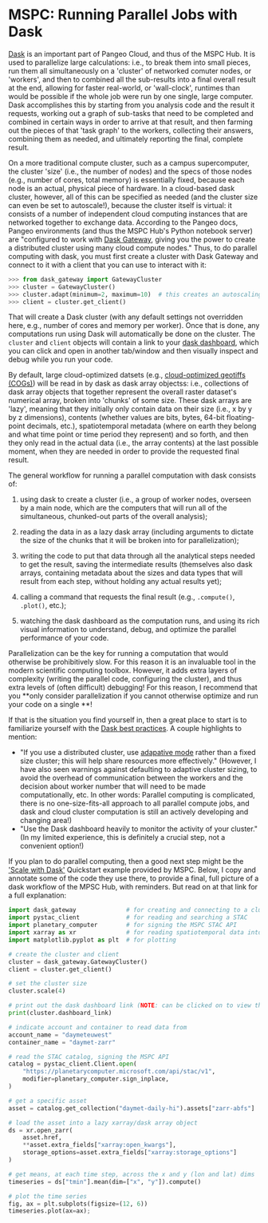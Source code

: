 # MSPC: Running Parallel Jobs with Dask
[Dask](https://www.dask.org) is an important part of Pangeo Cloud, and thus of the MSPC Hub.
It is used to parallelize large calculations: i.e., to break them into small pieces,
run them all simultaneously on a 'cluster' of networked comuter nodes, or 'workers',
and then to combined all the sub-results into a final overall result at the end,
allowing for faster real-world, or 'wall-clock', runtimes than would be possible
if the whole job were run by one single, large computer.
Dask accomplishes this by starting from you analysis code and the result
it requests, working out a graph
of sub-tasks that need to be completed and combined in certain ways in order to 
arrive at that result, and then
farming out the pieces of that 'task graph' to the workers,
collecting their answers,
combining them as needed,
and ultimately reporting the final, complete result.

On a more traditional compute cluster, such as a campus supercomputer, 
the cluster 'size' (i.e., the number of nodes) and the specs of those nodes
(e.g., number of cores, total memory) is essentially fixed, because each
node is an actual, physical piece of hardware.
In a cloud-based dask cluster, however, all of this can be specified as needed
(and the cluster size can even be set to autoscale!), because the cluster
itself is virtual: it consists of a number of independent
cloud computing instances that are networked together to exchange data.
According to the Pangeo docs, Pangeo environments (and thus the MSPC Hub's Python notebook server) are "configured to work with [Dask Gateway](https://gateway.dask.org/),
giving you the power to create a distributed cluster using many cloud compute nodes."
Thus, to do parallel computing with dask, you must first create a cluster with Dask Gateway and connect to it with a client that you can use to interact with it:

 ```python
>>> from dask_gateway import GatewayCluster
>>> cluster = GatewayCluster()
>>> cluster.adapt(minimum=2, maximum=10)  # this creates an autoscaling cluster; use cluster.scale(n) to set a fixed size.
>>> client = cluster.get_client()
 ```

That will create a Dask cluster (with any default settings not overridden here, e.g., number of cores and memory per worker).
Once that is done, any computations run using Dask will automatically be done on the cluster.
The `cluster` and `client` objects will contain a link to your [dask dashboard](https://docs.dask.org/en/latest/dashboard.html), which you can click and open
in another tab/window and then visually inspect and debug while you run your code.


By default, large cloud-optimized datsets (e.g., [cloud-optimized geotiffs (COGs)](https://www.cogeo.org/))
will be read in by dask as dask array objectss: i.e., collections of dask array objects that together represent
the overall raster dataset's numerical array, broken into 'chunks' of some size.
These dask arrays are 'lazy', meaning that they initially only contain data on their
size (i.e., x by y by z dimensions), contents (whether values are bits, bytes, 64-bit floating-point decimals, etc.),
spatiotemporal metadata (where on earth they belong and what time point or time period
they represent) and so forth, and then they only read in the actual data (i.e., the array
contents) at the last possible moment, when they are needed in order to provide 
the requested final result.

The general workflow for running a parallel computation with dask consists of:

1. using dask to create a cluster (i.e., a group of worker nodes, overseen by a main node, which are the computers that will run all of the simultaneous, chunked-out parts of the overall analysis);

2. reading the data in as a lazy dask array (including arguments to dictate the size of the chunks that it will be broken into for parallelization);

3. writing the code to put that data through all the analytical steps needed to get the result, saving the intermediate results (themselves also dask arrays, containing metadata about the sizes and data types that will result from each step, without holding any actual results yet);

4. calling a command that requests the final result (e.g., `.compute()`, `.plot()`, etc.);

5. watching the dask dashboard as the computation runs, and using its rich visual information to understand, debug, and optimize the parallel performance of your code.

Parallelization can be the key for running a computation that would otherwise be prohibitively slow. For this reason it is an invaluable tool in the modern scientific computing toolbox. However, it adds extra layers of complexity (writing the parallel code, configuring the cluster), and thus extra levels of (often difficult) debugging! For this reason, I recommend
that you **only consider parallelization if you cannot otherwise optimize and run your code
on a single **!

If that is the situation you find yourself in, then a great place
to start is to familiarize yourself with the [Dask best practices](https://docs.dask.org/en/latest/array-best-practices.html).
A couple highlights to mention:
- "If you use a distributed cluster, use [adapative mode](https://jobqueue.dask.org/en/latest/index.html#adaptivity) rather than a fixed size cluster; this will help share resources more effectively." (However, I have also seen warnings against defaulting to adaptive cluster sizing, to avoid the overhead of communication between the workers and the decision about worker number that will need to be made computationally, etc. In other words: Parallel computing is complicated, there is no one-size-fits-all approach to all parallel compute jobs, and dask and cloud cluster computation is still an actively developing and changing area!)
- "Use the Dask dashboard heavily to monitor the activity of your cluster." (In my limited experience, this is definitely a crucial step, not a convenient option!)

If you plan to do parallel computing, then a good next step might be the
['Scale with Dask'](https://planetarycomputer.microsoft.com/docs/quickstarts/scale-with-dask/)
Quickstart example provided by MSPC. Below, I copy and annotate some of the code they use there, 
to provide a final, full picture of a dask workflow of the MPSC Hub, with reminders. But read on at that link for a full explanation:
```python
import dask_gateway              # for creating and connecting to a cluster
import pystac_client             # for reading and searching a STAC
import planetary_computer        # for signing the MSPC STAC API
import xarray as xr              # for reading spatiotemporal data into lazy, multidim arrays
import matplotlib.pyplot as plt  # for plotting

# create the cluster and client
cluster = dask_gateway.GatewayCluster()
client = cluster.get_client()

# set the cluster size
cluster.scale(4)

# print out the dask dashboard link (NOTE: can be clicked on to view the dash!)
print(cluster.dashboard_link)

# indicate account and container to read data from
account_name = "daymeteuwest"
container_name = "daymet-zarr"

# read the STAC catalog, signing the MSPC API
catalog = pystac_client.Client.open(
    "https://planetarycomputer.microsoft.com/api/stac/v1",
    modifier=planetary_computer.sign_inplace,
)

# get a specific asset
asset = catalog.get_collection("daymet-daily-hi").assets["zarr-abfs"]

# load the asset into a lazy xarray/dask array object
ds = xr.open_zarr(
    asset.href,
    **asset.extra_fields["xarray:open_kwargs"],
    storage_options=asset.extra_fields["xarray:storage_options"]
)

# get means, at each time step, across the x and y (lon and lat) dims 
timeseries = ds["tmin"].mean(dim=["x", "y"]).compute()

# plot the time series
fig, ax = plt.subplots(figsize=(12, 6))
timeseries.plot(ax=ax);
```
